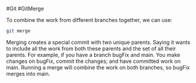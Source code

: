 #Git #GitMerge

To combine the work from different branches together, we can use:
``` bash
git merge
```
Merging creates a special commit with two unique parents. Saying it wants to include all the work from both these parents and the set of all their parents. For example, if you have a branch bugFix and main. You make changes on bugFix, commit the changes; and have committed work on main. Running a merge will combine the work on both branches, so bugFix merges into main. 
